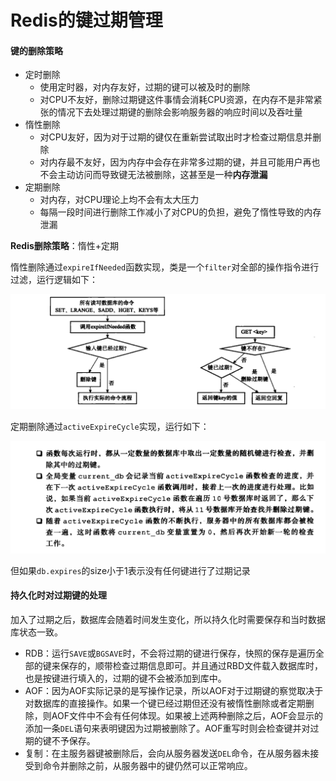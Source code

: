 # Redis的键过期管理

#### 键的删除策略

- 定时删除
  - 使用定时器，对内存友好，过期的键可以被及时的删除
  - 对CPU不友好，删除过期键这件事情会消耗CPU资源，在内存不是非常紧张的情况下去处理过期键的删除会影响服务器的响应时间以及吞吐量
- 惰性删除
  - 对CPU友好，因为对于过期的键仅在重新尝试取出时才检查过期信息并删除
  - 对内存最不友好，因为内存中会存在非常多过期的键，并且可能用户再也不会主动访问而导致键无法被删除，这甚至是一种**内存泄漏**
- 定期删除
  - 对内存，对CPU理论上均不会有太大压力
  - 每隔一段时间进行删除工作减小了对CPU的负担，避免了惰性导致的内存泄漏

**Redis删除策略**：惰性+定期

惰性删除通过`expireIfNeeded`函数实现，类是一个`filter`对全部的操作指令进行过滤，运行逻辑如下：

![image-20200613114643091](../static/Redis/惰性删除.png)

定期删除通过`activeExpireCycle`实现，运行如下：

![image-20200613115009084](../static/Redis/定期删除.png)

但如果`db.expires`的size小于1表示没有任何键进行了过期记录

#### 持久化时对过期键的处理

加入了过期之后，数据库会随着时间发生变化，所以持久化时需要保存和当时数据库状态一致。

- RDB：运行`SAVE`或`BGSAVE`时，不会将过期的键进行保存，快照的保存是遍历全部的键来保存的，顺带检查过期信息即可。并且通过RBD文件载入数据库时，也是按键进行填入的，过期的键不会被添加到库中。
- AOF：因为AOF实际记录的是写操作记录，所以AOF对于过期键的察觉取决于对数据库的直接操作。如果一个键已经过期但还没有被惰性删除或者定期删除，则AOF文件中不会有任何体现。如果被上述两种删除之后，AOF会显示的添加一条`DEL`语句来表明键因为过期被删除了。AOF重写时则会检查键并对过期的键不予保存。
- 复制：在主服务器键被删除后，会向从服务器发送`DEL`命令，在从服务器未接受到命令并删除之前，从服务器中的键仍然可以正常响应。
